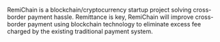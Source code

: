 RemiChain is a blockchain/cryptocurrency  startup project solving cross-border payment hassle. Remittance is key, RemiChain will improve cross-border payment using blockchain technology to eliminate excess fee charged by the existing traditional payment system.
